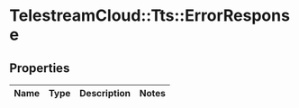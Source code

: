 # TelestreamCloud::Tts::ErrorResponse

## Properties
Name | Type | Description | Notes
------------ | ------------- | ------------- | -------------


